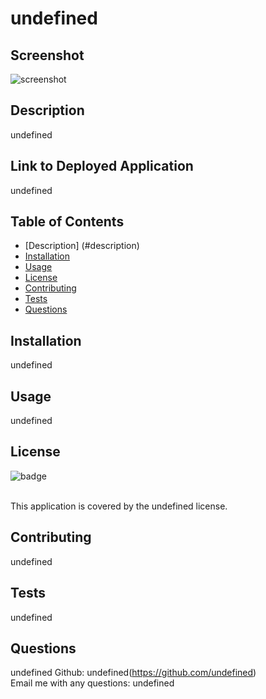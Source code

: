 
  
  # undefined

  ## Screenshot
  ![screenshot](assets/images/undefined)
  

  ## Description
  undefined

  ## Link to Deployed Application
  undefined

  ## Table of Contents
  * [Description] (#description)
  * [Installation](#installation)
  * [Usage](#usage)
  * [License](#license)
  * [Contributing](#contributing)
  * [Tests](#tests)
  * [Questions](#questions)

  ## Installation
  undefined

  ## Usage
  undefined

  ## License
  ![badge](https://img.shields.io/badge/license-undefined-brightgreen)
  
  <br />This application is covered by the undefined license. 
  
  ## Contributing
  undefined

  ## Tests
  undefined

  ## Questions
  undefined
  Github: undefined(https://github.com/undefined)
  <br>
  Email me with any questions: undefined
  
